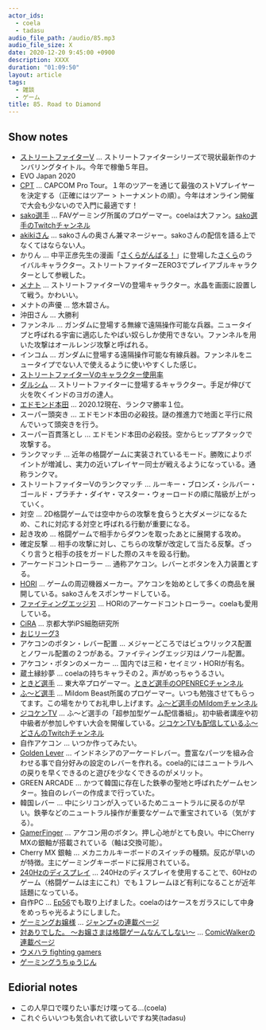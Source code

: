 ```yaml
---
actor_ids:
  - coela
  - tadasu
audio_file_path: /audio/85.mp3
audio_file_size: X
date: 2020-12-20 9:45:00 +0900
description: XXXX
duration: "01:09:50"
layout: article
tags:
  - 雑談
  - ゲーム
title: 85. Road to Diamond
---
```


## Show notes
- [ストリートファイターV](https://www.capcom.co.jp/sfv/) ... ストリートファイターシリーズで現状最新作のナンバリングタイトル。今年で稼働５年目。
- EVO Japan 2020
- [CPT](https://sf.esports.capcom.com/sp/cpt/) ... CAPCOM Pro Tour。１年のツアーを通じて最強のストVプレイヤーを決定する（正確にはツアー > トーナメントの順）。今年はオンライン開催で大会も少ないので入門に最適です！
- [sako選手](https://twitter.com/sakonoko) ... FAVゲーミング所属のプロゲーマー。coelaは大ファン。[sako選手のTwitchチャンネル](https://www.twitch.tv/sakonoko_game)
- [akikiさん](https://twitter.com/akikiwww) ... sakoさんの奥さん兼マネージャー。sakoさんの配信を語る上でなくてはならない人。
- かりん ... 中平正彦先生の漫画「[さくらがんばる！](https://www.amazon.co.jp/dp/4087820645?tag=researchatf04-22)」に登場した[さくら](https://game.capcom.com/cfn/sfv/character/sakura)のライバルキャラクター。ストリートファイターZERO3でプレイアブルキャラクターとして参戦した。
- [メナト](https://game.capcom.com/cfn/sfv/character/menat) ... ストリートファイターVの登場キャラクター。水晶を画面に設置して戦う。かわいい。
- メナトの声優 ... 悠木碧さん。
- 沖田さん ... 大勝利
- ファンネル ... ガンダムに登場する無線で遠隔操作可能な兵器。ニュータイプと呼ばれる宇宙に適応したやばい奴らしか使用できない。ファンネルを用いた攻撃はオールレンジ攻撃と呼ばれる。
- インコム ... ガンダムに登場する遠隔操作可能な有線兵器。ファンネルをニュータイプでない人で使えるように使いやすくした感じ。
- [ストリートファイターVのキャラクター使用率](https://game.capcom.com/cfn/sfv/stats/usagerate/)
- [ダルシム](https://game.capcom.com/cfn/sfv/character/dhalsim) ... ストリートファイターに登場するキャラクター。手足が伸びて火を吹くインドのヨガの達人。
- [エドモンド本田](https://game.capcom.com/cfn/sfv/character/ehonda) ... 2020.12現在、ランクマ勝率１位。
- スーパー頭突き ... エドモンド本田の必殺技。謎の推進力で地面と平行に飛んでいって頭突きを行う。
- スーパー百貫落とし ... エドモンド本田の必殺技。空からヒップアタックで攻撃する。
- ランクマッチ ... 近年の格闘ゲームに実装されているモード。勝敗によりポイントが増減し、実力の近いプレイヤー同士が戦えるようになっている。通称ランクマ。
- ストリートファイターVのランクマッチ ... ルーキー・ブロンズ・シルバー・ゴールド・プラチナ・ダイヤ・マスター・ウォーロードの順に階級が上がっていく。
- 対空 ... 2D格闘ゲームでは空中からの攻撃を食らうと大ダメージになるため、これに対応する対空と呼ばれる行動が重要になる。
- 起き攻め ... 格闘ゲームで相手からダウンを取ったあとに展開する攻め。
- 確定反撃 ... 相手の攻撃に対し、こちらの攻撃が改定して当たる反撃。ざっくり言うと相手の技をガードした際のスキを殴る行動。
- アーケードコントローラー ... 通称アケコン。レバーとボタンを入力装置とする。
- [HORI](https://hori.jp/) ... ゲームの周辺機器メーカー。アケコンを始めとして多くの商品を展開している。sakoさんをスポンサードしている。
- [ファイティングエッジ刃](https://www.amazon.co.jp/dp/B0759LQ7M5?tag=researchatf04-22) ... HORIのアーケードコントローラー。coelaも愛用している。
- [CiRA](https://www.cira.kyoto-u.ac.jp/) ... 京都大学iPS細胞研究所
- [おじリーグ3](https://www.mildom.com/playback/10558567/10558567-butmejvtc1ntdm44c04g)
- アケコンのボタン・レバー配置 ... メジャーどころではビュウリックス配置とノワール配置の２つがある。ファイティングエッジ刃はノワール配置。
- アケコン・ボタンのメーカー ... 国内では三和・セイミツ・HORIが有名。
- 蔵土縁紗夢 ... coelaの持ちキャラその２。声がめっちゃうるさい。
- [ときど選手](https://twitter.com/tokidoki77) ... 東大卒プロゲーマー。[ときど選手のOPENRECチャンネル](https://www.openrec.tv/user/tokidoki77)
- [ふ〜ど選手](https://twitter.com/TheFuudo) ... Mildom Beast所属のプロゲーマー。いつも勉強させてもらってます。この場をかりてお礼申し上げます。[ふ〜ど選手のMildomチャンネル](https://www.mildom.com/profile/10524169/playback)
- [ジコケンTV](https://jikoken.tokyo/) ... ふ〜ど選手の「超参加型ゲーム配信番組」。初中級者講座や初中級者が参加しやすい大会を開催している。[ジコケンTVも配信しているふ〜どさんのTwitchチャンネル](https://www.twitch.tv/thefuudo)
- 自作アケコン ... いつか作ってみたい。
- [Golden Lever](https://goldenlever.shop/) ... インドネシアのアーケードレバー。豊富なパーツを組み合わせる事で自分好みの設定のレバーを作れる。coela的にはニュートラルへの戻りを早くできるのと遊びを少なくできるのがメリット。
- GREEN ARCADE ... かつて韓国に存在した鉄拳の聖地と呼ばれたゲームセンター。独自のレバーの作成まで行っていた。
- 韓国レバー ... 中にシリコンが入っているためニュートラルに戻るのが早い。鉄拳などのニュートラル操作が重要なゲームで重宝されている（気がする）。
- [GamerFinger](https://www.sengoku.co.jp/mod/sgk_cart/search.php?cid=5633) ... アケコン用のボタン。押し心地がとても良い。中にCherry MXの銀軸が搭載されている（軸は交換可能）。
- Cherry MX 銀軸 ... メカニカルキーボードのスイッチの種類。反応が早いのが特徴。主にゲーミングキーボードに採用されている。
- [240Hzのディスプレイ](https://pc.watch.impress.co.jp/docs/topic/feature/1283931.html) ... 240Hzのディスプレイを使用することで、60Hzのゲーム（格闘ゲームは主にこれ）でも１フレームほど有利になることが近年話題になっている。
- 自作PC ... [Ep56](https://researchat.fm/episode/56)でも取り上げました。coelaのはケースをガラスにして中身をめっちゃ光るようにしました。
- [ゲーミングお嬢様](https://www.amazon.co.jp/dp/4088825470?tag=researchatf04-22) ... [ジャンプ+の連載ページ](https://shonenjumpplus.com/episode/13933686331681119000)
- [対ありでした。 ～お嬢さまは格闘ゲームなんてしない～](https://www.amazon.co.jp/dp/4040646134?tag=researchatf04-22) ... [ComicWalkerの連載ページ](https://comic-walker.com/contents/detail/KDCW_MF01201642010000_68/0)
- [ウメハラ fighting gamers](https://www.amazon.co.jp/dp/B00R3XZM1E?tag=researchatf04-22)
- [ゲーミングうちゅうじん](https://www.pixiv.net/user/245189/series/92968)

## Ediorial notes
- この人早口で喋りたい事だけ喋ってる…(coela)
- これぐらいいつも気合いれて欲しいですね笑(tadasu)
